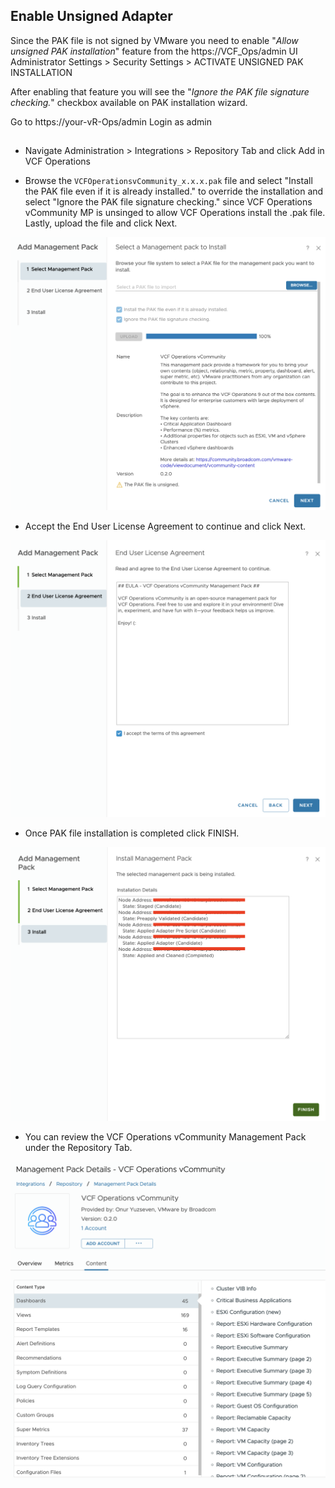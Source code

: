 
## Enable Unsigned Adapter
Since the PAK file is not signed by VMware you need to enable "*Allow unsigned PAK installation*" feature from the https://VCF_Ops/admin UI Administrator Settings > Security Settings > ACTIVATE UNSIGNED PAK INSTALLATION

After enabling that feature you will see the "*Ignore the PAK file signature checking.*" checkbox available on PAK installation wizard.

Go to https://your-vR-Ops/admin
Login as admin


##
*  Navigate Administration > Integrations > Repository Tab and click Add in VCF Operations 

* Browse the `VCFOperationsvCommunity_x.x.x.pak` file and select "Install the PAK file even if it is already installed." to override the installation and select "Ignore the PAK file signature checking." since VCF Operations vCommunity MP is unsinged to allow VCF Operations install the .pak file. Lastly, upload the file and click Next.

![Adapter-Topology](assets/screenshots/Installation-Step-1.png)

* Accept the End User License Agreement to continue and click Next.

![Adapter-Topology](assets/screenshots/Installation-Step-2.png)

* Once PAK file installation is completed click FINISH.

![Adapter-Topology](assets/screenshots/Installation-Step-3.png)

* You can review the VCF Operations vCommunity Management Pack under the Repository Tab.

![Adapter-Topology](assets/screenshots/Installation-Step-4.png)

